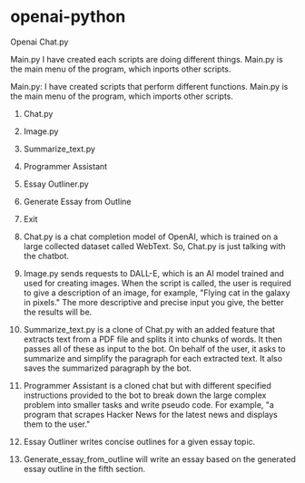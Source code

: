 # openai-python
Openai Chat.py

Main.py
I have created each scripts are doing different things.
Main.py is the main menu of the program, which inports other scripts.

Main.py: I have created scripts that perform different functions. Main.py is the main menu of the program, which imports other scripts.

1. Chat.py
2. Image.py
3. Summarize_text.py
4. Programmer Assistant
5. Essay Outliner.py
6. Generate Essay from Outline
7. Exit

1. Chat.py is a chat completion model of OpenAI, which is trained on a large collected dataset called WebText. So, Chat.py is just talking with the chatbot.

2. Image.py sends requests to DALL-E, which is an AI model trained and used for creating images. When the script is called, the user is required to give a description of an image, for example, "Flying cat in the galaxy in pixels." The more descriptive and precise input you give, the better the results will be.

3. Summarize_text.py is a clone of Chat.py with an added feature that extracts text from a PDF file and splits it into chunks of words. It then passes all of these as input to the bot. On behalf of the user, it asks to summarize and simplify the paragraph for each extracted text. It also saves the summarized paragraph by the bot.

4. Programmer Assistant is a cloned chat but with different specified instructions provided to the bot to break down the large complex problem into smaller tasks and write pseudo code. For example, "a program that scrapes Hacker News for the latest news and displays them to the user."

5. Essay Outliner writes concise outlines for a given essay topic.

6. Generate_essay_from_outline will write an essay based on the generated essay outline in the fifth section.
